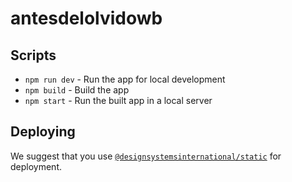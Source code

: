 # antesdelolvidowb

## Scripts

-   `npm run dev` - Run the app for local development
-   `npm build` - Build the app
-   `npm start` - Run the built app in a local server

## Deploying

We suggest that you use [`@designsystemsinternational/static`](https://www.npmjs.com/package/@designsystemsinternational/static) for deployment.

